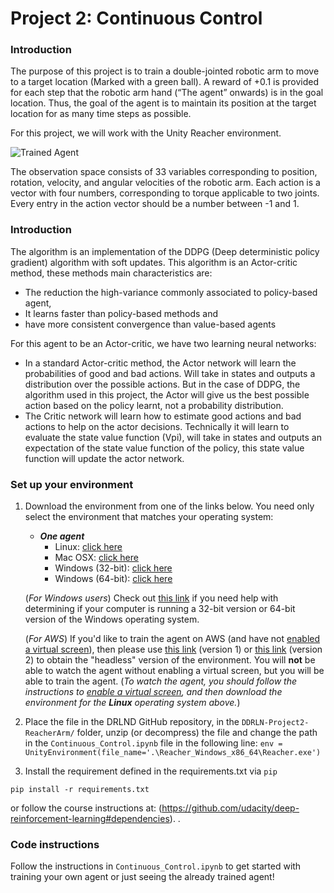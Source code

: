 [//]: # (Image References)

[image1]: https://raw.githubusercontent.com/JavRodriPM/DDRLN-Project2-ReacherArm/master/Videos/Continuous_Control_Trained_Agent_FS.gif "Trained Agent"


# Project 2: Continuous Control

### Introduction

The purpose of this project is to train a double-jointed robotic arm to move to a target location (Marked with a green ball). A reward of +0.1 is provided for each step that the robotic arm hand (“The agent” onwards) is in the goal location. Thus, the goal of the agent is to maintain its position at the target location for as many time steps as possible.

For this project, we will work with the Unity Reacher environment.

![Trained Agent][image1]

The observation space consists of 33 variables corresponding to position, rotation, velocity, and angular velocities of the robotic arm. Each action is a vector with four numbers, corresponding to torque applicable to two joints. Every entry in the action vector should be a number between -1 and 1.

### Introduction

The algorithm is an implementation of the DDPG (Deep deterministic policy gradient) algorithm with soft updates. This algorithm is an Actor-critic method, these methods main characteristics are: 
-	The reduction the high-variance commonly associated to policy-based agent,
-	It learns faster than policy-based methods and 
-	have more consistent convergence than value-based agents

For this agent to be an Actor-critic, we have two learning neural networks: 
-	In a standard Actor-critic method, the Actor network will learn the probabilities of good and bad actions. Will take in states and outputs a distribution over the possible actions. But in the case of DDPG, the algorithm used in this project, the Actor will give us the best possible action based on the policy learnt, not a probability distribution.
-	The Critic network will learn how to estimate good actions and bad actions to help on the actor decisions. Technically it will learn to evaluate the state value function (Vpi), will take in states and outputs an expectation of the state value function of the policy, this state value function will update the actor network.

### Set up your environment

1. Download the environment from one of the links below.  You need only select the environment that matches your operating system:

    - **_One agent_**
        - Linux: [click here](https://s3-us-west-1.amazonaws.com/udacity-drlnd/P2/Reacher/one_agent/Reacher_Linux.zip)
        - Mac OSX: [click here](https://s3-us-west-1.amazonaws.com/udacity-drlnd/P2/Reacher/one_agent/Reacher.app.zip)
        - Windows (32-bit): [click here](https://s3-us-west-1.amazonaws.com/udacity-drlnd/P2/Reacher/one_agent/Reacher_Windows_x86.zip)
        - Windows (64-bit): [click here](https://s3-us-west-1.amazonaws.com/udacity-drlnd/P2/Reacher/one_agent/Reacher_Windows_x86_64.zip)

    (_For Windows users_) Check out [this link](https://support.microsoft.com/en-us/help/827218/how-to-determine-whether-a-computer-is-running-a-32-bit-version-or-64) if you need help with determining if your computer is running a 32-bit version or 64-bit version of the Windows operating system.

    (_For AWS_) If you'd like to train the agent on AWS (and have not [enabled a virtual screen](https://github.com/Unity-Technologies/ml-agents/blob/master/docs/Training-on-Amazon-Web-Service.md)), then please use [this link](https://s3-us-west-1.amazonaws.com/udacity-drlnd/P2/Reacher/one_agent/Reacher_Linux_NoVis.zip) (version 1) or [this link](https://s3-us-west-1.amazonaws.com/udacity-drlnd/P2/Reacher/Reacher_Linux_NoVis.zip) (version 2) to obtain the "headless" version of the environment.  You will **not** be able to watch the agent without enabling a virtual screen, but you will be able to train the agent.  (_To watch the agent, you should follow the instructions to [enable a virtual screen](https://github.com/Unity-Technologies/ml-agents/blob/master/docs/Training-on-Amazon-Web-Service.md), and then download the environment for the **Linux** operating system above._)

2. Place the file in the DRLND GitHub repository, in the `DDRLN-Project2-ReacherArm/` folder,  unzip (or decompress) the file and change the path in the `Continuous_Control.ipynb` file in the following line: `env = UnityEnvironment(file_name='.\Reacher_Windows_x86_64\Reacher.exe')`

3. Install the requirement defined in the requirements.txt via `pip` 

```
pip install -r requirements.txt

```
or follow the course instructions at: (https://github.com/udacity/deep-reinforcement-learning#dependencies).
.

### Code instructions

Follow the instructions in `Continuous_Control.ipynb` to get started with training your own agent or just seeing the already trained agent!  
